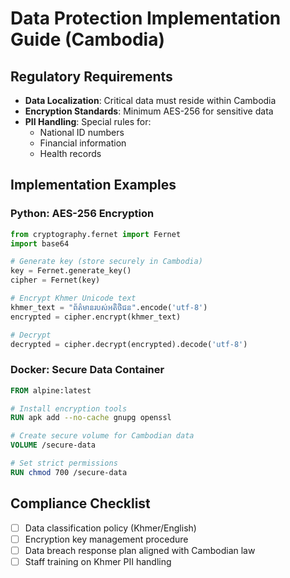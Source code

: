 # Data Protection Implementation Guide (Cambodia)

## Regulatory Requirements
- **Data Localization**: Critical data must reside within Cambodia
- **Encryption Standards**: Minimum AES-256 for sensitive data
- **PII Handling**: Special rules for:
  - National ID numbers
  - Financial information
  - Health records

## Implementation Examples

### Python: AES-256 Encryption
```python
from cryptography.fernet import Fernet
import base64

# Generate key (store securely in Cambodia)
key = Fernet.generate_key()
cipher = Fernet(key)

# Encrypt Khmer Unicode text
khmer_text = "ព័ត៌មានរបស់អតិថិជន".encode('utf-8')
encrypted = cipher.encrypt(khmer_text)

# Decrypt
decrypted = cipher.decrypt(encrypted).decode('utf-8')
```

### Docker: Secure Data Container
```dockerfile
FROM alpine:latest

# Install encryption tools
RUN apk add --no-cache gnupg openssl

# Create secure volume for Cambodian data
VOLUME /secure-data

# Set strict permissions
RUN chmod 700 /secure-data
```

## Compliance Checklist
- [ ] Data classification policy (Khmer/English)
- [ ] Encryption key management procedure
- [ ] Data breach response plan aligned with Cambodian law
- [ ] Staff training on Khmer PII handling